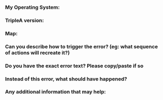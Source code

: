 <!--
Save game files at the point of a problem help a lot. You can attach them to github issues by zipping them up first and then dragging and then dropping them into the github issue using the file attachment links provided by github.

The more detailed information you can provide when reporting problems the easier it is for us to pinpoint them. Sometimes we can use exact error messages to search the code base and pinpoint where problems are. This leads to faster fixes. The below information and anything more is of great benefit, we appreciate you reporting problems to the TripleA team
-->

### My Operating System:

### TripleA version:

### Map:

### Can you describe how to trigger the error? (eg: what sequence of actions will recreate it?)

### Do you have the exact error text? Please copy/paste if so

### Instead of this error, what should have happened?

### Any additional information that may help:
